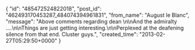  {
   "id": "485472524822018",
   "post_id": "462493170453287_484074394961831",
   "from_name": "August le Blanc",
   "message": "Above comments regarding dean \n\nAnd the admiralty ....\n\nThings are just getting interesting.\n\nPerplexed at the deafening silence from that end.  Cluster guys.",
   "created_time": "2013-02-27T05:29:50+0000"
 }
